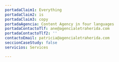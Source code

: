 ```yaml
---
portadaClaim1: Everything
portadaClaim2: is
portadaClaim3: copy
portadaAgencia: Content Agency in four languages
portadaContactoTlf: ane@agencialetraherida.com
portadaContactoTlf2: ''
contactoEmail: patricia@agencialetraherida.com
seccionCaseStudy: false
servicios: Services

---
```

